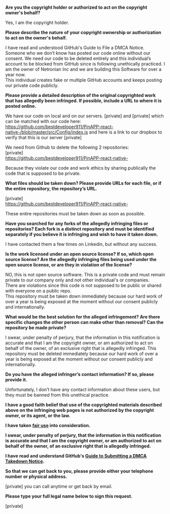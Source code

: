 **Are you the copyright holder or authorized to act on the copyright owner's behalf?**

Yes, I am the copyright holder.

**Please describe the nature of your copyright ownership or authorization to act on the owner's behalf.**

I have read and understood GitHub's Guide to File a DMCA Notice.  
Someone who we don’t know has posted our code online without our consent. We need our code to be deleted entirely and this individual’s account to be blocked from GitHub since is following unethically practiced. I am the owner of Netronian Inc and we are building this Software for over a year now.  
This individual creates fake or multiple GitHub accounts and keeps posting our private code publicly.

**Please provide a detailed description of the original copyrighted work that has allegedly been infringed. If possible, include a URL to where it is posted online.**

We have our code on local and on our servers. [private] and [private] which can be matched with our code here:   https://github.com/bestdeveloper911/PinAPP-react-native-/blob/master/src/Config/index.js and here is a link to our dropbox to verify that this is our server [private]

We need from Github to delete the following 2 repositories:  
[private]  
https://github.com/bestdeveloper911/PinAPP-react-native-

Because they violate our code and work ethics by sharing publically the code that is supposed to be private.

**What files should be taken down? Please provide URLs for each file, or if the entire repository, the repository’s URL.**

[private]  
https://github.com/bestdeveloper911/PinAPP-react-native-

These entire repositories must be taken down as soon as possible.

**Have you searched for any forks of the allegedly infringing files or repositories? Each fork is a distinct repository and must be identified separately if you believe it is infringing and wish to have it taken down.**

I have contacted them a few times on Linkedin, but without any success.

**Is the work licensed under an open source license? If so, which open source license? Are the allegedly infringing files being used under the open source license, or are they in violation of the license?**

NO, this is not open source software. This is a private code and must remain private to our company only and not other individual's or companies.  
There are violations since this code is not supposed to be public or shared with everyone on a public repo.  
This repository must be taken down immediately because our hard work of over a year is being exposed at the moment without our consent publicly and internationally.

**What would be the best solution for the alleged infringement? Are there specific changes the other person can make other than removal? Can the repository be made private?**

I swear, under penalty of perjury, that the information in this notification is accurate and that I am the copyright owner, or am authorized to act on behalf of the owner, of an exclusive right that is allegedly infringed. This repository must be deleted immediately because our hard work of over a year is being exposed at the moment without our consent publicly and internationally.

**Do you have the alleged infringer’s contact information? If so, please provide it.**

Unfortunately, I don’t have any contact information about these users, but they must be banned from this unethical practice.

**I have a good faith belief that use of the copyrighted materials described above on the infringing web pages is not authorized by the copyright owner, or its agent, or the law.**

**I have taken <a href="https://www.lumendatabase.org/topics/22">fair use</a> into consideration.**

**I swear, under penalty of perjury, that the information in this notification is accurate and that I am the copyright owner, or am authorized to act on behalf of the owner, of an exclusive right that is allegedly infringed.**

**I have read and understand GitHub's <a href="https://help.github.com/articles/guide-to-submitting-a-dmca-takedown-notice/">Guide to Submitting a DMCA Takedown Notice</a>.**

**So that we can get back to you, please provide either your telephone number or physical address.**

[private] you can call anytime or get back by email.

**Please type your full legal name below to sign this request.**

[private]
